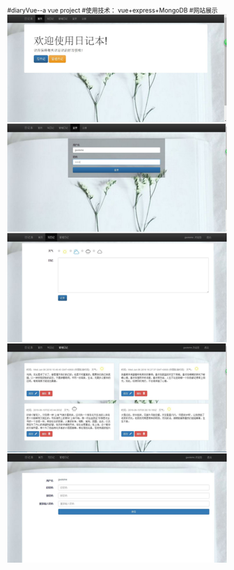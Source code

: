 #diaryVue--a vue project
#使用技术：
vue+express+MongoDB
#网站展示
![首页 ]( https://raw.githubusercontent.com/guoisme/diaryVue/master/vueProject/data/img/1.JPG )
![登录页](https://raw.githubusercontent.com/guoisme/diaryVue/master/vueProject/data/img/2.JPG)
![写日记页](https://raw.githubusercontent.com/guoisme/diaryVue/master/vueProject/data/img/4.JPG)
![管理日记页](https://raw.githubusercontent.com/guoisme/diaryVue/master/vueProject/data/img/5.JPG)
![修改密码页](https://raw.githubusercontent.com/guoisme/diaryVue/master/vueProject/data/img/6.JPG)